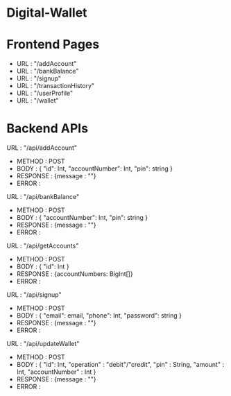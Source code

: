 # Digital-Wallet

# Frontend Pages

- URL : "/addAccount"
- URL : "/bankBalance"
- URL : "/signup"
- URL : "/transactionHistory"
- URL : "/userProfile"
- URL : "/wallet"

# Backend APIs

URL : "/api/addAccount"

- METHOD : POST
- BODY : { "id": Int, "accountNumber": Int, "pin": string }
- RESPONSE : {message : ""}
- ERROR :

URL : "/api/bankBalance"

- METHOD : POST
- BODY : { "accountNumber": Int, "pin": string }
- RESPONSE : {message : ""}
- ERROR :

URL : "/api/getAccounts"

- METHOD : POST
- BODY : { "id": Int }
- RESPONSE : {accountNumbers: BigInt[]}
- ERROR :

URL : "/api/signup"

- METHOD : POST
- BODY : { "email": email, "phone": Int, "password": string }
- RESPONSE : {message : ""}
- ERROR :

URL : "/api/updateWallet"

- METHOD : POST
- BODY : { "id": Int, "operation" : "debit"/"credit", "pin" : String, "amount" : Int, "accountNumber" : Int }
- RESPONSE : {message : ""}
- ERROR :
